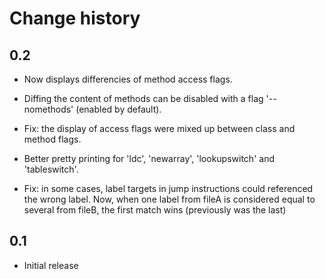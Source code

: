 Change history
==============

0.2
----

 - Now displays differencies of method access flags.

 - Diffing the content of methods can be disabled with a flag '--nomethods' (enabled by default).

 - Fix: the display of access flags were mixed up between class and method flags.

 - Better pretty printing for 'ldc', 'newarray', 'lookupswitch' and 'tableswitch'.

 - Fix: in some cases, label targets in jump instructions could referenced the wrong label.
   Now, when one label from fileA is considered equal to several from fileB, the first match wins
   (previously was the last)

0.1
----

 - Initial release
